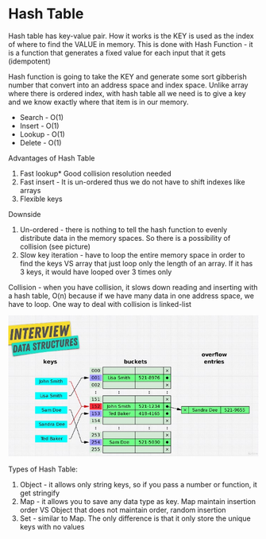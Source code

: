 # Hash Table

Hash table has key-value pair. How it works is the KEY is used as the index of where to find the VALUE in memory. This is done with Hash Function - it is a function that generates a fixed value for each input that it gets \(idempotent\) 

Hash function is going to take the KEY and generate some sort gibberish number that convert into an address space and index space. Unlike array where there is ordered index, with hash table all we need is to give a key and we know exactly where that item is in our memory. 

* Search - O\(1\)
* Insert - O\(1\)
* Lookup - O\(1\)
* Delete - O\(1\)

Advantages of Hash Table

1. Fast lookup\* Good collision resolution needed
2. Fast insert - It is un-ordered thus we do not have to shift indexes like arrays
3. Flexible keys

Downside

1. Un-ordered - there is nothing to tell the hash function to evenly distribute data in the memory spaces. So there is a possibility of collision \(see picture\)
2. Slow key iteration - have to loop the entire memory space in order to find the keys VS array that just loop only the length of an array. If it has 3 keys, it would have looped over 3 times only

Collision - when you have collision, it slows down reading and inserting with a hash table, O\(n\) because if we have many data in one address space, we have to loop. One way to deal with collision is linked-list

![](../.gitbook/assets/hash-table.jpg)

Types of Hash Table:

1. Object - it allows only string keys, so if you pass a number or function, it get stringify
2. Map - it allows you to save any data type as key. Map maintain insertion order VS Object that does not maintain order, random insertion
3. Set - similar to Map. The only difference is that it only store the unique keys with no values



